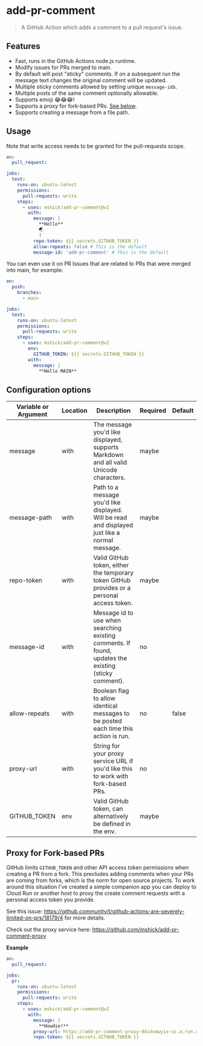 # add-pr-comment

> A GitHub Action which adds a comment to a pull request's issue.

## Features

- Fast, runs in the GitHub Actions node.js runtime.
- Modify issues for PRs merged to main.
- By default will post "sticky" comments. If on a subsequent run the message text changes the original comment will be updated.
- Multiple sticky comments allowed by setting unique `message-id`s.
- Multiple posts of the same comment optionally allowable.
- Supports emoji 😂😂😂!
- Supports a proxy for fork-based PRs. [See below](#proxy-for-fork-based-prs).
- Supports creating a message from a file path.

## Usage

Note that write access needs to be granted for the pull-requests scope.

```yaml
on:
  pull_request:

jobs:
  test:
    runs-on: ubuntu-latest
    permissions:
      pull-requests: write
    steps:
      - uses: mshick/add-pr-comment@v2
        with:
          message: |
            **Hello**
            🌏
            !
          repo-token: ${{ secrets.GITHUB_TOKEN }}
          allow-repeats: false # This is the default
          message-id: 'add-pr-comment' # This is the default
```

You can even use it on PR Issues that are related to PRs that were merged into main, for example:

```yaml
on:
  push:
    branches:
      - main

jobs:
  test:
    runs-on: ubuntu-latest
    permissions:
      pull-requests: write
    steps:
      - uses: mshick/add-pr-comment@v2
        env:
          GITHUB_TOKEN: ${{ secrets.GITHUB_TOKEN }}
        with:
          message: |
            **Hello MAIN**
```

## Configuration options

| Variable or Argument | Location | Description                                                                                          | Required | Default |
| -------------------- | -------- | ---------------------------------------------------------------------------------------------------- | -------- | ------- |
| message              | with     | The message you'd like displayed, supports Markdown and all valid Unicode characters.                | maybe    |         |
| message-path         | with     | Path to a message you'd like displayed. Will be read and displayed just like a normal message.       | maybe    |         |
| repo-token           | with     | Valid GitHub token, either the temporary token GitHub provides or a personal access token.           | maybe    |         |
| message-id           | with     | Message id to use when searching existing comments. If found, updates the existing (sticky comment). | no       |         |
| allow-repeats        | with     | Boolean flag to allow identical messages to be posted each time this action is run.                  | no       | false   |
| proxy-url            | with     | String for your proxy service URL if you'd like this to work with fork-based PRs.                    | no       |         |
| GITHUB_TOKEN         | env      | Valid GitHub token, can alternatively be defined in the env.                                         | maybe    |         |

## Proxy for Fork-based PRs

GitHub limits `GITHUB_TOKEN` and other API access token permissions when creating a PR from a fork. This precludes adding comments when your PRs are coming from forks, which is the norm for open source projects. To work around this situation I've created a simple companion app you can deploy to Cloud Run or another host to proxy the create comment requests with a personal access token you provide.

See this issue: https://github.community/t/github-actions-are-severely-limited-on-prs/18179/4 for more details.

Check out the proxy service here: https://github.com/mshick/add-pr-comment-proxy

**Example**

```yaml
on:
  pull_request:

jobs:
  pr:
    runs-on: ubuntu-latest
    permissions:
      pull-requests: write
    steps:
      - uses: mshick/add-pr-comment@v2
        with:
          message: |
            **Howdie!**
          proxy-url: https://add-pr-comment-proxy-94idvmwyie-uc.a.run.app
          repo-token: ${{ secrets.GITHUB_TOKEN }}
```

